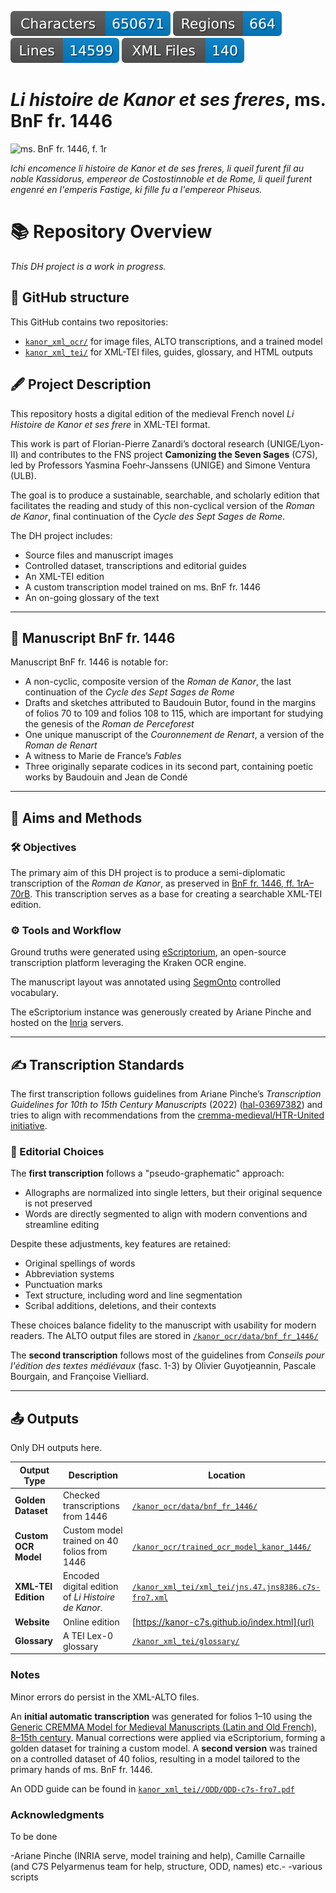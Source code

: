 ![characters badge](badges/characters.svg) ![regions badge](badges/regions.svg) ![lines badge](badges/lines.svg) ![files badge](badges/files.svg) 

# *Li histoire de Kanor et ses freres*, ms. BnF fr. 1446

![ms. BnF fr. 1446, f. 1r](badges/francais_1446__btv1b10023851v_7.jpg)

*Ichi encomence li histoire de Kanor et de ses freres, li queil furent fil au noble Kassidorus, empereor de Costostinnoble et de Rome, li queil furent engenré en l'emperis Fastige, ki fille fu a l'empereor Phiseus.*

# 📚 Repository Overview  

*This DH project is a work in progress.*

## 📂 GitHub structure

This GitHub contains two repositories:  
- [`kanor_xml_ocr/`](https://github.com/kanor-c7s/kanor_ocr/) for image files, ALTO transcriptions, and a trained model
- [`kanor_xml_tei/`](https://github.com/kanor-c7s/kanor_xml_tei/) for XML-TEI files, guides, glossary, and HTML outputs

## 🖋️ Project Description  

This repository hosts a digital edition of the medieval French novel *Li Histoire de Kanor et ses frere* in XML-TEI format.

This work is part of Florian-Pierre Zanardi’s doctoral research (UNIGE/Lyon-II) and contributes to the FNS project **Camonizing the Seven Sages** (C7S), led by Professors Yasmina Foehr-Janssens (UNIGE) and Simone Ventura (ULB).

The goal is to produce a sustainable, searchable, and scholarly edition that facilitates the reading and study of this non-cyclical version of the *Roman de Kanor*, final continuation of the *Cycle des Sept Sages de Rome*.

The DH project includes:
- Source files and manuscript images
- Controlled dataset, transcriptions and editorial guides
- An XML-TEI edition
- A custom transcription model trained on ms. BnF fr. 1446
- An on-going glossary of the text

---

## 📜 Manuscript BnF fr. 1446  

Manuscript BnF fr. 1446 is notable for: 
- A non-cyclic, composite version of the *Roman de Kanor*, the last continuation of the *Cycle des Sept Sages de Rome*
- Drafts and sketches attributed to Baudouin Butor, found in the margins of folios 70 to 109 and folios 108 to 115, which are important for studying the genesis of the *Roman de Perceforest*
- One unique manuscript of the *Couronnement de Renart*, a version of the *Roman de Renart*
- A witness to Marie de France’s *Fables*
- Three originally separate codices in its second part, containing poetic works by Baudouin and Jean de Condé

---

## 🎯 Aims and Methods

### 🛠️ Objectives

The primary aim of this DH project is to produce a semi-diplomatic transcription of the *Roman de Kanor*, as preserved in [BnF fr. 1446, ff. 1rA–70rB](https://gallica.bnf.fr/ark:/12148/btv1b10023851v). This transcription serves as a base for creating a searchable XML-TEI edition.

### ⚙️ Tools and Workflow

Ground truths were generated using [eScriptorium](https://escriptorium.inria.fr), an open-source transcription platform leveraging the Kraken OCR engine.

The manuscript layout was annotated using [SegmOnto](https://segmonto.github.io/) controlled vocabulary.

The eScriptorium instance was generously created by Ariane Pinche and hosted on the [Inria](https://inria.fr/) servers.

---

## ✍️ Transcription Standards  

The first transcription follows guidelines from Ariane Pinche’s *Transcription Guidelines for 10th to 15th Century Manuscripts* (2022) ([hal-03697382](https://hal.science/hal-03697382/document)) and tries to align with recommendations from the [cremma-medieval/HTR-United initiative](https://github.com/HTR-United/cremma-medieval).

### 📐 Editorial Choices  

The **first transcription** follows a "pseudo-graphematic" approach:  
- Allographs are normalized into single letters, but their original sequence is not preserved
- Words are directly segmented to align with modern conventions and streamline editing

Despite these adjustments, key features are retained:  
- Original spellings of words
- Abbreviation systems
- Punctuation marks
- Text structure, including word and line segmentation
- Scribal additions, deletions, and their contexts

These choices balance fidelity to the manuscript with usability for modern readers. The ALTO output files are stored in [`/kanor_ocr/data/bnf_fr_1446/`](https://github.com/kanor-c7s/kanor_ocr/tree/main/data/bnf_fr_1446)

The **second transcription** follows most of the guidelines from *Conseils pour l'édition des textes médiévaux* (fasc. 1-3) by Olivier Guyotjeannin, Pascale Bourgain, and Françoise Vielliard.

---

## 📤 Outputs  

Only DH outputs here.

| **Output Type**       | **Description**                                                                 | **Location**                                                                                     |
|------------------------|---------------------------------------------------------------------------------|--------------------------------------------------------------------------------------------------|
| **Golden Dataset**     | Checked transcriptions from 1446                | [`/kanor_ocr/data/bnf_fr_1446/`](https://github.com/kanor-c7s/kanor_ocr/tree/main/data/bnf_fr_1446) |
| **Custom OCR Model**   | Custom model trained on 40 folios from 1446  | [`/kanor_ocr/trained_ocr_model_kanor_1446/`](https://github.com/kanor-c7s/kanor_ocr/tree/main/trained_ocr_model_kanor_1446/) |
| **XML-TEI Edition**    | Encoded digital edition of *Li Histoire de Kanor*.               | [`/kanor_xml_tei/xml_tei/jns.47.jns8386.c7s-fro7.xml`](https://github.com/kanor-c7s/kanor_xml_tei/blob/main/xml_tei/jns.47.jns8386.c7s-fro7.xml) |
| **Website**| Online edition                                     | [https://kanor-c7s.github.io/index.html](url) |
| **Glossary**| A TEI Lex-0 glossary                                     | [`/kanor_xml_tei/glossary/`](https://github.com/kanor-c7s/kanor_xml_tei/tree/main/glossary) |

### Notes

Minor errors do persist in the XML-ALTO files.

An **initial automatic transcription** was generated for folios 1–10 using the [Generic CREMMA Model for Medieval Manuscripts (Latin and Old French), 8–15th century](https://zenodo.org/records/7234166#.Y7f69afMJhE). Manual corrections were applied via eScriptorium, forming a golden dataset for training a custom model. A **second version** was trained on a controlled dataset of 40 folios, resulting in a model tailored to the primary hands of ms. BnF fr. 1446.

An ODD guide can be found in [`kanor_xml_tei//ODD/ODD-c7s-fro7.pdf`](https://github.com/kanor-c7s/kanor_xml_tei/blob/main/ODD/ODD-c7s-fro7.pdf)

### Acknowledgments

To be done

-Ariane Pinche (INRIA serve, model training and help), Camille Carnaille (and C7S Pelyarmenus team for help, structure, ODD, names) etc.-
-various scripts